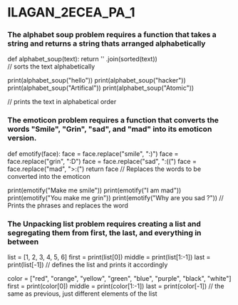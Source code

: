 # ILAGAN_2ECEA_PA_1

### The alphabet soup problem requires a function that takes a string and returns a string thats arranged alphabetically

def alphabet_soup(text):
return '' .join(sorted(text))    
// sorts the text alphabetically

print(alphabet_soup("hello")) 
print(alphabet_soup("hacker"))
print(alphabet_soup("Artifical")) 
print(alphabet_soup("Atomic"))

// prints the text in alphabetical order


### The emoticon problem requires a function that converts the words "Smile", "Grin", "sad", and "mad" into its emoticon version.

def emotify(face):
    face = face.replace("smile", ":)") 
face = face.replace("grin", ":D") 
face = face.replace("sad", ":((") 
face = face.replace("mad", ">:(") 
return face
// Replaces the words to be converted into the emoticon
    
print(emotify("Make me smile")) 
print(emotify("I am mad"))
print(emotify("You make me grin"))
print(emotify("Why are you sad ?"))
// Prints the phrases and replaces the word


### The Unpacking list problem requires creating a list and segregating them from first, the last, and everything in between 

list = [1, 2, 3, 4, 5, 6] 
first = print(list[0]) 
middle = print(list[1:-1]) 
last = print(list[-1])
// defines the list and prints it accordingly


color = ["red", "orange", "yellow", "green", "blue", "purple", "black", "white"] 
first = print(color[0]) 
middle = print(color[1:-1]) 
last = print(color[-1])
// the same as previous, just different elements of the list

